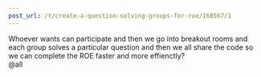 ```yaml
---
post_url: /t/create-a-question-solving-groups-for-roe/168567/1
---
```

Whoever wants can participate and then we go into breakout rooms and each group solves a particular question and then we all share the code so we can complete the ROE faster and more effienctly?  
@all